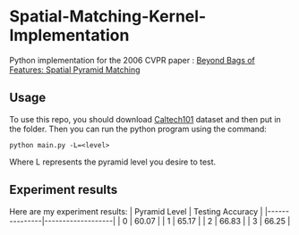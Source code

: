 # Spatial-Matching-Kernel-Implementation
Python implementation for the 2006 CVPR paper : [Beyond Bags of Features: Spatial Pyramid Matching](https://inc.ucsd.edu/mplab/users/marni/Igert/Lazebnik_06.pdf)

## Usage
To use this repo, you should download [Caltech101](https://data.caltech.edu/records/mzrjq-6wc02) dataset and then put in the folder. Then you can run the python program using the command:
```
python main.py -L=<level>
```
Where L represents the pyramid level you desire to test.

## Experiment results
Here are my experiment results:
| Pyramid Level | Testing Accuracy |
|---------------|-------------------|
| 0             | 60.07             |
| 1             | 65.17             |
| 2             | 66.83             |
| 3             | 66.25             |

